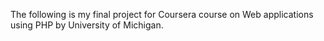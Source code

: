The following is my final project for Coursera course on Web applications using PHP by University of Michigan.
